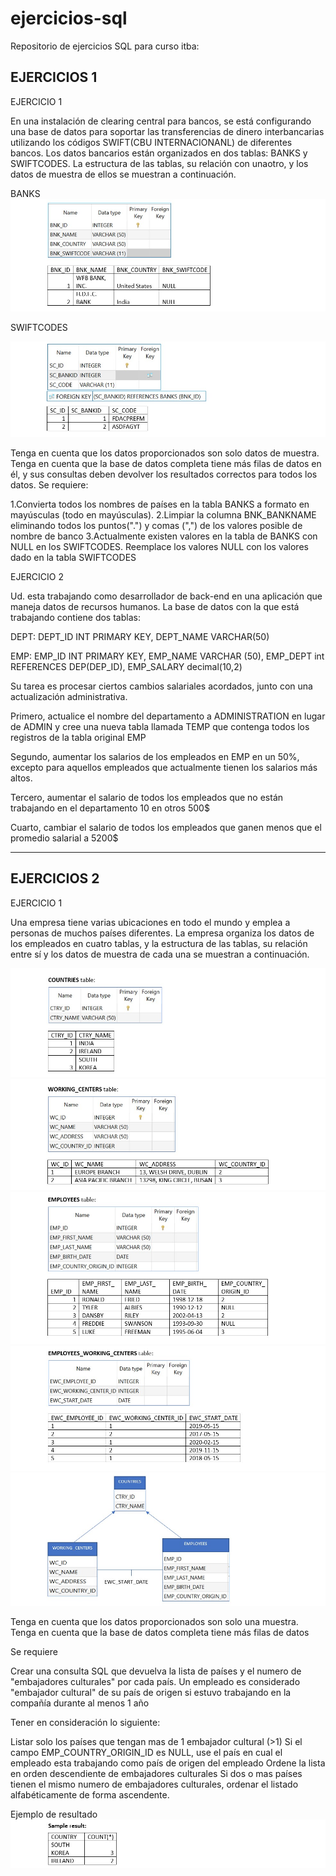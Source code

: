 # ejercicios-sql
Repositorio de ejercicios SQL para curso itba:

EJERCICIOS 1
------------

EJERCICIO 1

En una instalación de clearing central para bancos, se está configurando una base de datos para soportar las transferencias de dinero interbancarias utilizando los códigos SWIFT(CBU INTERNACIONANL) de diferentes bancos. Los datos bancarios están organizados en dos tablas: BANKS y SWIFTCODES. La estructura de las tablas, su relación con unaotro, y los datos de muestra de ellos se muestran a continuación.

BANKS
![alt text](https://raw.githubusercontent.com/NadinaJauch/ejercicios-sql/main/consignas/banks.jpg)

SWIFTCODES

![alt text](https://raw.githubusercontent.com/NadinaJauch/ejercicios-sql/main/consignas/swiftcodes.jpg)


Tenga en cuenta que los datos proporcionados son solo datos de muestra. Tenga en cuenta que la base de datos completa tiene más filas de datos en él, y sus consultas deben devolver los resultados correctos para todos los datos.
Se requiere:

1.Convierta todos los nombres de países en la tabla BANKS a formato en mayúsculas (todo en mayúsculas).
2.Limpiar la columna BNK_BANKNAME eliminando todos los puntos(".") y comas (",") de los valores posible de nombre de banco
3.Actualmente existen valores en la tabla de BANKS con NULL en los SWIFTCODES. Reemplace los valores NULL con los valores dado en la tabla SWIFTCODES


EJERCICIO 2

Ud. esta trabajando como desarrollador de back-end en una aplicación que maneja datos de recursos humanos. La base de datos con la que está trabajando contiene dos tablas:

DEPT:
DEPT_ID INT PRIMARY KEY,
DEPT_NAME VARCHAR(50)

EMP:
EMP_ID INT PRIMARY KEY,
EMP_NAME VARCHAR (50),
EMP_DEPT int REFERENCES DEP(DEP_ID),
EMP_SALARY decimal(10,2)

Su tarea es procesar ciertos cambios salariales acordados, junto con una actualización administrativa.

Primero, actualice el nombre del departamento a ADMINISTRATION en lugar de ADMIN y cree una nueva tabla llamada TEMP que contenga todos los registros de la tabla original EMP

Segundo, aumentar los salarios de los empleados en EMP en un 50%, excepto para aquellos empleados que actualmente tienen los salarios más altos.

Tercero, aumentar el salario de todos los empleados que no están trabajando en el departamento 10 en otros 500$

Cuarto, cambiar el salario de todos los empleados que ganen menos que el promedio salarial a 5200$

------------

EJERCICIOS 2
------------

EJERCICIO 1

Una empresa tiene varias ubicaciones en todo el mundo y emplea a personas de muchos países diferentes. La empresa organiza los datos de los empleados en cuatro tablas, y la estructura de las tablas, su relación entre sí y los datos de muestra de cada una se muestran a continuación.

![alt text](https://raw.githubusercontent.com/NadinaJauch/ejercicios-sql/main/consignas/countries.jpg)
![alt text](https://raw.githubusercontent.com/NadinaJauch/ejercicios-sql/main/consignas/working_centers.jpg)
![alt text](https://raw.githubusercontent.com/NadinaJauch/ejercicios-sql/main/consignas/employees.jpg)
![alt text](https://raw.githubusercontent.com/NadinaJauch/ejercicios-sql/main/consignas/employees_working_centers.jpg)
![alt text](https://raw.githubusercontent.com/NadinaJauch/ejercicios-sql/main/consignas/relaciones.jpg)

Tenga en cuenta que los datos proporcionados son solo una muestra. Tenga en cuenta que la base de datos completa tiene más filas de datos

Se requiere

Crear una consulta SQL que devuelva la lista de países y el numero de "embajadores culturales" por cada país. Un empleado es considerado "embajador cultural" de su país de origen si estuvo trabajando en la compañía durante al menos 1 año


Tener en consideración lo siguiente:

Listar solo los países que tengan mas de 1 embajador cultural (>1)
Si el campo EMP_COUNTRY_ORIGIN_ID es NULL, use el país en cual el empleado esta trabajando como país de origen del empleado
Ordene la lista en orden descendiente de embajadores culturales
Si dos o mas países tienen el mismo numero de embajadores culturales, ordenar el listado alfabéticamente de forma ascendente.


Ejemplo de resultado
![alt text](https://raw.githubusercontent.com/NadinaJauch/ejercicios-sql/main/consignas/ejemplo-resultado.jpg)
